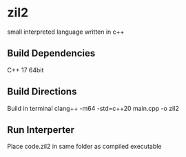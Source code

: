 # zil2
small interpreted language written in c++

## Build Dependencies 
C++ 17
64bit

## Build Directions
Build in terminal
clang++ -m64 -std=c++20 main.cpp -o zil2

## Run Interperter
Place code.zil2 in same folder as compiled executable
